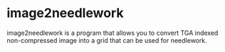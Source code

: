 image2needlework
================

image2needlework is a program that allows you to convert TGA indexed non-compressed image into a grid that can be used for needlework.
